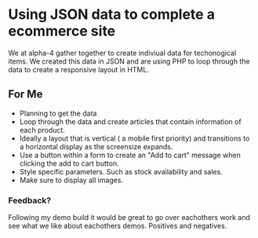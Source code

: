 # Using JSON data to complete a ecommerce site

We at alpha-4 gather together to create indiviual data for techonogical items. We created this data in JSON and are using PHP to loop through the data to create a responsive layout in HTML.

## For Me

* Planning to get the data
* Loop through the data and create articles that contain information of each product.
* Ideally a layout that is vertical ( a mobile first priority) and transitions to a horizontal display as the screensize expands.
* Use a button within a form to create an "Add to cart" message when clicking the add to cart button.
* Style specific parameters. Such as stock availability and sales.
* Make sure to display all images.


### Feedback?

Following my demo build it would be great to go over eachothers work and see what we like about eachothers demos. Positives and negatives.